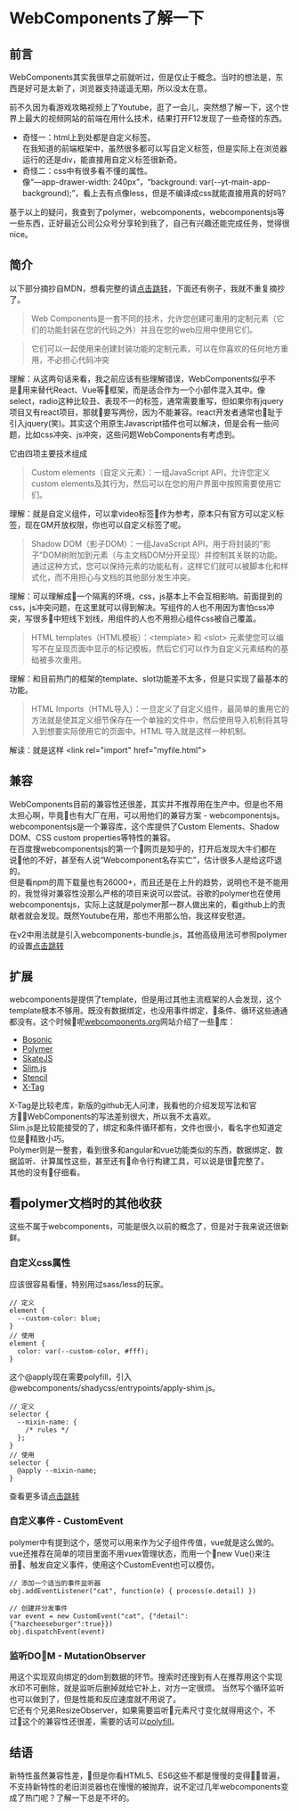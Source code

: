 # WebComponents了解一下

## 前言

WebComponents其实我很早之前就听过，但是仅止于概念。当时的想法是，东西是好可是太新了，浏览器支持遥遥无期，所以没太在意。  

前不久因为看游戏攻略视频上了Youtube，逛了一会儿，突然想了解一下，这个世界上最大的视频网站的前端在用什么技术，结果打开F12发现了一些奇怪的东西。  
* 奇怪一：html上到处都是自定义标签。  
在我知道的前端框架中，虽然很多都可以写自定义标签，但是实际上在浏览器运行的还是div，能直接用自定义标签很新奇。
* 奇怪二：css中有很多看不懂的属性。  
像“—app-drawer-width: 240px”，“background: var(--yt-main-app-background);”，看上去有点像less，但是不编译成css就能直接用真的好吗?

基于以上的疑问，我查到了polymer，webcomponents，webcomponentsjs等一些东西，正好最近公司公众号分享轮到我了，自己有兴趣还能完成任务，觉得很nice。

## 简介

以下部分摘抄自MDN，想看完整的请[点击跳转](https://developer.mozilla.org/zh-CN/docs/Web/Web_Components)，下面还有例子，我就不重复摘抄了。
> Web Components是一套不同的技术，允许您创建可重用的定制元素（它们的功能封装在您的代码之外）并且在您的web应用中使用它们。  

> 它们可以一起使用来创建封装功能的定制元素，可以在你喜欢的任何地方重用，不必担心代码冲突  

理解：从这两句话来看，我之前应该有些理解错误，WebComponents似乎不是用来替代React、Vue等框架，而是适合作为一个小部件混入其中。像select，radio这种比较丑、表现不一的标签，通常需要重写，但如果你有jquery项目又有react项目，那就要写两份，因为不能兼容。react开发者通常也耻于引入jquery(笑)。其实这个用原生Javascript插件也可以解决，但是会有一些问题，比如css冲突、js冲突，这些问题WebComponents有考虑到。

它由四项主要技术组成
> Custom elements（自定义元素）：一组JavaScript API，允许您定义custom elements及其行为，然后可以在您的用户界面中按照需要使用它们。

理解：就是自定义组件，可以拿video标签作为参考，原本只有官方可以定义标签，现在GM开放权限，你也可以自定义标签了呢。

> Shadow DOM（影子DOM）：一组JavaScript API，用于将封装的“影子”DOM树附加到元素（与主文档DOM分开呈现）并控制其关联的功能。通过这种方式，您可以保持元素的功能私有，这样它们就可以被脚本化和样式化，而不用担心与文档的其他部分发生冲突。

理解：可以理解成一个隔离的环境，css，js基本上不会互相影响。前面提到的css，js冲突问题，在这里就可以得到解决。写组件的人也不用因为害怕css冲突，写很多中短线下划线，用组件的人也不用担心组件css被自己覆盖。

> HTML templates（HTML模板）：\<template\> 和 \<slot\> 元素使您可以编写不在呈现页面中显示的标记模板。然后它们可以作为自定义元素结构的基础被多次重用。

理解：和目前热门的框架的template、slot功能差不太多，但是只实现了最基本的功能。

> HTML Imports（HTML导入）：一旦定义了自定义组件，最简单的重用它的方法就是使其定义细节保存在一个单独的文件中，然后使用导入机制将其导入到想要实际使用它的页面中。HTML 导入就是这样一种机制。

解读：就是这样 \<link rel="import" href="myfile.html"\>

## 兼容

WebComponents目前的兼容性还很差，其实并不推荐用在生产中。但是也不用太担心啊，毕竟也有大厂在用，可以用他们的兼容方案 - webcomponentsjs。  
webcomponentsjs是一个兼容库，这个库提供了Custom Elements、Shadow DOM、CSS custom properties等特性的兼容。  
在百度搜webcomponentsjs的第一个网页是知乎的，打开后发现大牛们都在说他的不好，甚至有人说“Webcomponent名存实亡”，估计很多人是给这吓退的。  
但是看npm的周下载量也有26000+，而且还是在上升的趋势，说明也不是不能用的，我觉得对兼容性没那么严格的项目来说可以尝试。谷歌的polymer也在使用webcomponentsjs，实际上这就是polymer那一群人做出来的，看github上的贡献者就会发现。既然Youtube在用，那也不用那么怕，我这样安慰道。

在v2中用法就是引入webcomponents-bundle.js，其他高级用法可参照polymer的设置[点击跳转](https://polymer-zh.cn/3.0/docs/polyfills)

## 扩展
webcomponents是提供了template，但是用过其他主流框架的人会发现，这个template根本不够用。既没有数据绑定，也没用事件绑定，条件、循环这些通通都没有。这个时候呢[webcomponents.org](https://www.webcomponents.org/introduction)网站介绍了一些库：  
* [Bosonic](https://bosonic.github.io/)
* [Polymer](https://www.polymer-project.org/)
* [SkateJS](https://github.com/skatejs/skatejs)
* [Slim.js](http://slimjs.com/)
* [Stencil](https://stenciljs.com/)
* [X-Tag](https://x-tag.github.io/)

X-Tag是比较老库，新版的github无人问津，我看他的介绍发现写法和官方WebComponents的写法差别很大，所以我不太喜欢。  
Slim.js是比较能接受的了，绑定和条件循环都有，文件也很小，看名字也知道定位是精致小巧。  
Polymer则是一整套，看到很多和angular和vue功能类似的东西，数据绑定、数据监听、计算属性这些，甚至还有命令行构建工具，可以说是很完整了。  
其他的没有仔细看。   

## 看polymer文档时的其他收获
这些不属于webcomponents，可能是很久以前的概念了，但是对于我来说还很新鲜。
### 自定义css属性
应该很容易看懂，特别用过sass/less的玩家。
```
// 定义
element {
  --custom-color: blue;
}
// 使用
element {
  color: var(--custom-color, #fff);
}
```
这个@apply现在需要polyfill，引入@webcomponents/shadycss/entrypoints/apply-shim.js。
```
// 定义
selector {
  --mixin-name: {
    /* rules */
  };
}
// 使用
selector {
  @apply --mixin-name;
}
```
查看更多请[点击跳转](https://polymer-zh.cn/3.0/docs/devguide/custom-css-properties)

### 自定义事件 - CustomEvent
polymer中有提到这个，感觉可以用来作为父子组件传值，vue就是这么做的。vue还推荐在简单的项目里面不用vuex管理状态，而用一个new Vue()来注册、触发自定义事件，使用这个CustomEvent也可以模仿。
```
// 添加一个适当的事件监听器
obj.addEventListener("cat", function(e) { process(e.detail) })

// 创建并分发事件
var event = new CustomEvent("cat", {"detail":{"hazcheeseburger":true}})
obj.dispatchEvent(event)
```

### 监听DOM - MutationObserver
用这个实现双向绑定的dom到数据的环节。搜索时还搜到有人在推荐用这个实现水印不可删除，就是监听后删掉就给它补上，对方一定很烦。
当然写个循环监听也可以做到了，但是性能和反应速度就不用说了。  
它还有个兄弟ResizeObserver，如果需要监听元素尺寸变化就得用这个，不过这个的兼容性还很差，需要的话可以[polyfill](https://link.zhihu.com/?target=https%3A//github.com/WICG/ResizeObserver)。

## 结语
新特性虽然兼容性差，但是你看HTML5、ES6这些不都是慢慢的变得普遍，不支持新特性的老旧浏览器也在慢慢的被抛弃，说不定过几年webcomponents变成了热门呢？了解一下总是不坏的。
